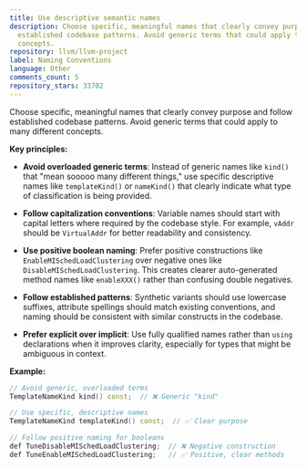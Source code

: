 ```yaml
---
title: Use descriptive semantic names
description: Choose specific, meaningful names that clearly convey purpose and follow
  established codebase patterns. Avoid generic terms that could apply to many different
  concepts.
repository: llvm/llvm-project
label: Naming Conventions
language: Other
comments_count: 5
repository_stars: 33702
---
```


Choose specific, meaningful names that clearly convey purpose and follow established codebase patterns. Avoid generic terms that could apply to many different concepts.

**Key principles:**
- **Avoid overloaded generic terms**: Instead of generic names like `kind()` that "mean sooooo many different things," use specific descriptive names like `templateKind()` or `nameKind()` that clearly indicate what type of classification is being provided.

- **Follow capitalization conventions**: Variable names should start with capital letters where required by the codebase style. For example, `vAddr` should be `VirtualAddr` for better readability and consistency.

- **Use positive boolean naming**: Prefer positive constructions like `EnableMISchedLoadClustering` over negative ones like `DisableMISchedLoadClustering`. This creates clearer auto-generated method names like `enableXXX()` rather than confusing double negatives.

- **Follow established patterns**: Synthetic variants should use lowercase suffixes, attribute spellings should match existing conventions, and naming should be consistent with similar constructs in the codebase.

- **Prefer explicit over implicit**: Use fully qualified names rather than `using` declarations when it improves clarity, especially for types that might be ambiguous in context.

**Example:**
```cpp
// Avoid generic, overloaded terms
TemplateNameKind kind() const;  // ❌ Generic "kind"

// Use specific, descriptive names  
TemplateNameKind templateKind() const;  // ✅ Clear purpose

// Follow positive naming for booleans
def TuneDisableMISchedLoadClustering;  // ❌ Negative construction
def TuneEnableMISchedLoadClustering;   // ✅ Positive, clear methods
```